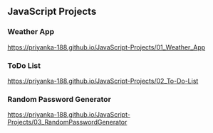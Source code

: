 ## JavaScript Projects

### Weather App
https://priyanka-188.github.io/JavaScript-Projects/01_Weather_App

### ToDo List
https://priyanka-188.github.io/JavaScript-Projects/02_To-Do-List

### Random Password Generator
https://priyanka-188.github.io/JavaScript-Projects/03_RandomPasswordGenerator
